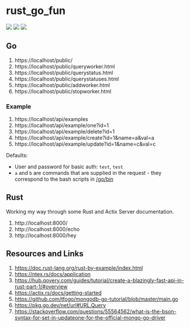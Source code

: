 # rust_go_fun

[![](https://img.shields.io/badge/Go-1.22.2-blue.svg)](https://golang.org/pkg/)
[![](https://img.shields.io/badge/Rust-2021-brown.svg)](https://doc.rust-lang.org/cargo/reference/manifest.html)
[![](https://img.shields.io/badge/Mongo-db-green.svg)](https://www.mongodb.com/)

## Go

1. https://localhost/public/
1. https://localhost/public/queryworker.html
1. https://localhost/public/querystatus.html
1. https://localhost/public/querystatuses.html
1. https://localhost/public/addworker.html
1. https://localhost/public/stopworker.html

### Example

1. https://localhost/api/examples
1. https://localhost/api/example/one?id=1
1. https://localhost/api/example/delete?id=1
1. https://localhost/api/example/create?id=1&name=a&val=a
1. https://localhost/api/example/update?id=1&name=c&val=c

Defaults:

* User and password for basic auth: `test`, `test`
* `a` and `b` are commands that are supplied in the request - they correspond to the bash scripts in [/go/bin](/go/bin)

## Rust

Working my way through some Rust and Actix Server documentation.

1. http://localhost:8000/
1. http://localhost:8000/echo
1. http://localhost:8000/hey

## Resources and Links

1. https://doc.rust-lang.org/rust-by-example/index.html
2. https://ntex.rs/docs/application
3. https://hub.qovery.com/guides/tutorial/create-a-blazingly-fast-api-in-rust-part-1/#overview
4. https://actix.rs/docs/getting-started
5. https://github.com/tfogo/mongodb-go-tutorial/blob/master/main.go
6. https://pkg.go.dev/net/url#URL.Query
7. https://stackoverflow.com/questions/55564562/what-is-the-bson-syntax-for-set-in-updateone-for-the-official-mongo-go-driver